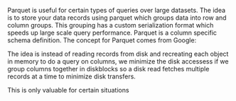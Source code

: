 Parquet is useful for certain types of queries over large datasets. The idea is to store your data records using parquet which groups data into row and column groups. 
This grouping has a custom serialization format which speeds up large scale query performance. 
Parquet is a column specific schema definition. The concept for Parquet comes from Google: 

The idea is instead of reading records from disk and recreating each object in memory to do a query on columns, 
we minimize the disk accessess if we group columns together in diskblocks so a disk read fetches multiple records
at a time to minimize disk transfers. 

This is only valuable for certain situations


